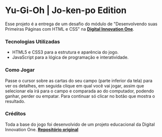 # Yu-Gi-Oh | Jo-ken-po Edition

Esse projeto é a entrega de um desafio do módulo de "Desenvolvendo suas Primeiras Páginas com HTML e CSS" na **[Digital Innovation One](dio.me)**.

### Tecnologias Utilizadas

- HTML5 e CSS3 para a estrutura e aparência do jogo.
- JavaScript para a lógica de programação e interatividade.

### Como Jogar

Passe o cursor sobre as cartas do seu campo (parte inferior da tela) para ver os detalhes, em seguida clique em qual você vai jogar, assim que selecionar ela irá para o campo e comparada ao do computador, podendo ganhar, perder ou empatar. Para continuar só clicar no botão que mostra o resultado.

### Créditos

Toda a base do jogo foi desenvolvido de um projeto educacional da Digital Innovation One. **[Repositório original](https://github.com/digitalinnovationone/js-yugioh-assets)**